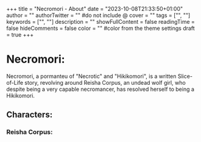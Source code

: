 +++
title = "Necromori - About"
date = "2023-10-08T21:33:50+01:00"
author = ""
authorTwitter = "" #do not include @
cover = ""
tags = ["", ""]
keywords = ["", ""]
description = ""
showFullContent = false
readingTime = false
hideComments = false
color = "" #color from the theme settings
draft = true
+++

# Necromori:

Necromori, a pormanteu of "Necrotic" and "Hikikomori", is a written Slice-of-Life story, revolving around Reisha Corpus, an undead wolf girl, who despite being a very capable necromancer, has resolved herself to being a Hikikomori. 

## Characters:

### Reisha Corpus:
